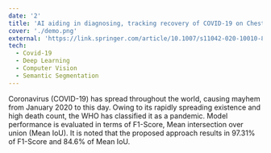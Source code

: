 ```yaml
---
date: '2'
title: 'AI aiding in diagnosing, tracking recovery of COVID-19 on Chest CT scans'
cover: './demo.png'
external: 'https://link.springer.com/article/10.1007/s11042-020-10010-8'
tech:
  - Covid-19
  - Deep Learning
  - Computer Vision
  - Semantic Segmentation
---
```


Coronavirus (COVID-19) has spread throughout the world, causing mayhem from January 2020 to this day. Owing to its rapidly spreading existence and high death count, the WHO has classified it as a pandemic. Model performance is evaluated in terms of F1-Score, Mean intersection over union (Mean IoU). It is noted that the proposed approach results in 97.31% of F1-Score and 84.6% of Mean IoU.
